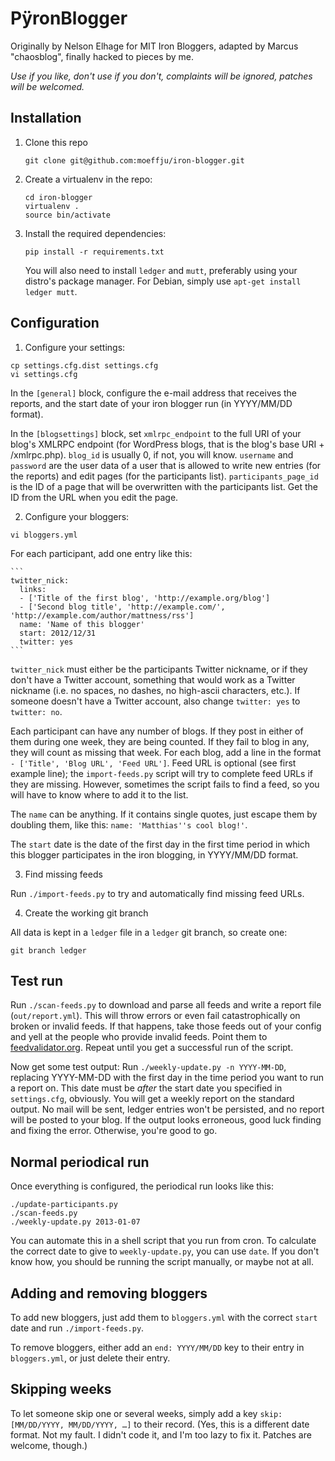 # PÿronBlogger

Originally by Nelson Elhage for MIT Iron Bloggers, adapted by Marcus "chaosblog", finally hacked to pieces by me.

*Use if you like, don't use if you don't, complaints will be ignored, patches will be welcomed.*

## Installation

1. Clone this repo

    `git clone git@github.com:moeffju/iron-blogger.git`

2. Create a virtualenv in the repo:

    `cd iron-blogger`  
    `virtualenv .`  
    `source bin/activate`

3. Install the required dependencies:

    `pip install -r requirements.txt`
    
    You will also need to install `ledger` and `mutt`, preferably using your distro's package manager. For Debian, simply use `apt-get install ledger mutt`.

## Configuration

1. Configure your settings:

  `cp settings.cfg.dist settings.cfg`  
  `vi settings.cfg`

  In the `[general]` block, configure the e-mail address that receives the reports, and the start date of your iron blogger run (in YYYY/MM/DD format).

  In the `[blogsettings]` block, set `xmlrpc_endpoint` to the full URI of your blog's XMLRPC endpoint (for WordPress blogs, that is the blog's base URI + /xmlrpc.php). `blog_id` is usually 0, if not, you will know. `username` and `password` are the user data of a user that is allowed to write new entries (for the reports) and edit pages (for the participants list). `participants_page_id` is the ID of a page that will be overwritten with the participants list. Get the ID from the URL when you edit the page.

2. Configure your bloggers:

  `vi bloggers.yml`

  For each participant, add one entry like this:
  
    ```
    twitter_nick:
      links:
      - ['Title of the first blog', 'http://example.org/blog']
      - ['Second blog title', 'http://example.com/', 'http://example.com/author/mattness/rss']
      name: 'Name of this blogger'
      start: 2012/12/31
      twitter: yes
    ```

  `twitter_nick` must either be the participants Twitter nickname, or if they don't have a Twitter account, something that would work as a Twitter nickname (i.e. no spaces, no dashes, no high-ascii characters, etc.). If someone doesn't have a Twitter account, also change `twitter: yes` to `twitter: no`.
  
  Each participant can have any number of blogs. If they post in either of them during one week, they are being counted. If they fail to blog in any, they will count as missing that week. For each blog, add a line in the format `- ['Title', 'Blog URL', 'Feed URL']`. Feed URL is optional (see first example line); the `import-feeds.py` script will try to complete feed URLs if they are missing. However, sometimes the script fails to find a feed, so you will have to know where to add it to the list.
  
  The `name` can be anything. If it contains single quotes, just escape them by doubling them, like this: `name: 'Matthias''s cool blog!'`.
  
  The `start` date is the date of the first day in the first time period in which this blogger participates in the iron blogging, in YYYY/MM/DD format.

3. Find missing feeds

  Run `./import-feeds.py` to try and automatically find missing feed URLs.

4. Create the working git branch

  All data is kept in a `ledger` file in a `ledger` git branch, so create one:
  
  `git branch ledger`

## Test run

Run `./scan-feeds.py` to download and parse all feeds and write a report file (`out/report.yml`). This will throw errors or even fail catastrophically on broken or invalid feeds. If that happens, take those feeds out of your config and yell at the people who provide invalid feeds. Point them to [feedvalidator.org](http://feedvalidator.org/). Repeat until you get a successful run of the script.

Now get some test output: Run `./weekly-update.py -n YYYY-MM-DD`, replacing YYYY-MM-DD with the first day in the time period you want to run a report on. This date must be *after* the start date you specified in `settings.cfg`, obviously. You will get a weekly report on the standard output. No mail will be sent, ledger entries won't be persisted, and no report will be posted to your blog. If the output looks erroneous, good luck finding and fixing the error. Otherwise, you're good to go.

## Normal periodical run

Once everything is configured, the periodical run looks like this:

```
./update-participants.py
./scan-feeds.py
./weekly-update.py 2013-01-07
```

You can automate this in a shell script that you run from cron. To calculate the correct date to give to `weekly-update.py`, you can use `date`. If you don't know how, you should be running the script manually, or maybe not at all.

## Adding and removing bloggers

To add new bloggers, just add them to `bloggers.yml` with the correct `start` date and run `./import-feeds.py`.

To remove bloggers, either add an `end: YYYY/MM/DD` key to their entry in `bloggers.yml`, or just delete their entry.

## Skipping weeks

To let someone skip one or several weeks, simply add a key `skip: [MM/DD/YYYY, MM/DD/YYYY, …]` to their record. (Yes, this is a different date format. Not my fault. I didn't code it, and I'm too lazy to fix it. Patches are welcome, though.)

